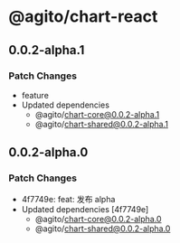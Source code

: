 # @agito/chart-react

## 0.0.2-alpha.1

### Patch Changes

- feature
- Updated dependencies
  - @agito/chart-core@0.0.2-alpha.1
  - @agito/chart-shared@0.0.2-alpha.1

## 0.0.2-alpha.0

### Patch Changes

- 4f7749e: feat: 发布 alpha
- Updated dependencies [4f7749e]
  - @agito/chart-core@0.0.2-alpha.0
  - @agito/chart-shared@0.0.2-alpha.0
